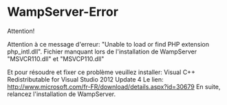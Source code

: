 # WampServer-Error
Attention!

Attention à ce message d'erreur: "Unable to load or find PHP extension php_intl.dll". Fichier manquant lors de l'installation de WampServer "MSVCR110.dll" et "MSVCP110.dll"

Et pour résoudre et fixer ce problème veuillez installer: 
Visual C++ Redistributable for Visual Studio 2012 Update 4
Le lien: 
http://www.microsoft.com/fr-FR/download/details.aspx?id=30679
En suite, relancez l'installation de WampServer.

